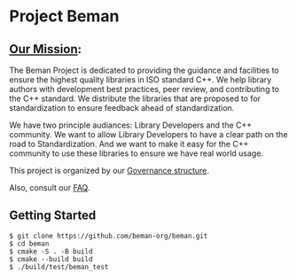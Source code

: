 # Project Beman

## [Our Mission](docs/missionstatement.md):

The Beman Project is dedicated to providing the guidance and facilities to ensure the highest quality libraries in ISO standard C++. We help library authors with development best practices, peer review, and contributing to the C++ standard. We distribute the libraries that are proposed to for standardization to ensure feedback ahead of standardization.

We have two principle audiances: Library Developers and the C++ community.  We want to allow Library Developers to have a clear path on the road to Standardization.  And we want to make it easy for the C++ community to use these libraries to ensure we have real world usage.

This project is organized by our [Governance structure](docs/governance.md).

Also, consult our [FAQ](docs/faq.md).

## Getting Started

```
$ git clone https://github.com/beman-org/beman.git
$ cd beman
$ cmake -S . -B build
$ cmake --build build
$ ./build/test/beman_test
```
